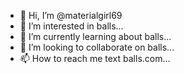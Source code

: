 - 👋 Hi, I’m @materialgirl69
- 👀 I’m interested in balls...
- 🌱 I’m currently learning about balls...
- 💞️ I’m looking to collaborate on balls...
- 📫 How to reach me text balls.com...

<!---
materialgirl69/materialgirl69 is a ✨ special ✨ repository because its `README.md` (this file) appears on your GitHub profile.
You can click the Preview link to take a look at your changes.
--->
